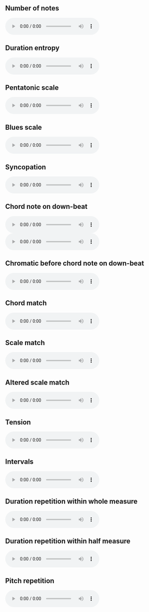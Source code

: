 ## Number of notes
<audio src="samples/Moose_The_Mooche_2020_09_26_130622_492931_avgScore_0.36794355511665344_swing_note_num.mp3" controls></audio>


## Duration entropy
<audio src="samples/Moose_The_Mooche_2020_09_26_143827_092321_avgScore_1.27_0_1_0_0_0_0_0_0_0_0_0_0_0_0_0_swing.mp3" controls></audio>


## Pentatonic scale
<audio src="samples/Moose_The_Mooche_2020_09_26_143826_595503_avgScore_0.94_0_0_1_0_0_0_0_0_0_0_0_0_0_0_0_swing.mp3" controls></audio>


## Blues scale
<audio src="samples/Moose_The_Mooche_2020_09_26_143826_846203_avgScore_0.93_0_0_0_1_0_0_0_0_0_0_0_0_0_0_0_swing.mp3" controls></audio>


## Syncopation
<audio src="samples/" controls></audio>


## Chord note on down-beat
<audio src="samples/Moose_The_Mooche_2020_09_26_144505_052791_avgScore_0.63_0_0_0_0_0_1_0_0_0_0_0_0_0_0_0_swing.mp3" controls></audio>
<audio src="samples/Moose_The_Mooche_2020_09_26_144505_699244_avgScore_0.70_0_0_0_0_0_1_0_0_0_0_0_0_0_0_0_swing.mp3" controls></audio>


## Chromatic before chord note on down-beat
<audio src="samples/Moose_The_Mooche_2020_09_26_144505_893983_avgScore_0.22_0_0_0_0_0_0_1_0_0_0_0_0_0_0_0_swing.mp3" controls></audio>
    

## Chord match
<audio src="samples/" controls></audio>


## Scale match
<audio src="samples/Moose_The_Mooche_2020_09_26_144505_591831_avgScore_0.93_0_0_0_0_0_0_0_0_1_0_0_0_0_0_0_swing.mp3" controls></audio>
            
            
## Altered scale match
<audio src="samples/" controls></audio>
    
    
## Tension
<audio src="samples/Moose_The_Mooche_2020_09_26_145141_789586_avgScore_0.51_0_0_0_0_0_0_0_0_0_0_1_0_0_0_0_swing.mp3" controls></audio>


## Intervals
<audio src="samples/Moose_The_Mooche_2020_09_26_145141_771366_avgScore_0.99_0_0_0_0_0_0_0_0_0_0_0_1_0_0_0_swing.mp3" controls></audio>


## Duration repetition within whole measure
<audio src="samples/Moose_The_Mooche_2020_09_26_145141_665110_avgScore_0.97_0_0_0_0_0_0_0_0_0_0_0_0_1_0_0_swing.mp3" controls></audio>


## Duration repetition within half measure
<audio src="samples/Moose_The_Mooche_2020_09_26_145141_989991_avgScore_0.93_0_0_0_0_0_0_0_0_0_0_0_0_0_1_0_swing.mp3" controls></audio>


## Pitch repetition
<audio src="samples/Moose_The_Mooche_2020_09_26_145141_968417_avgScore_0.81_0_0_0_0_0_0_0_0_0_0_0_0_0_0_1_swing.mp3" controls></audio>

